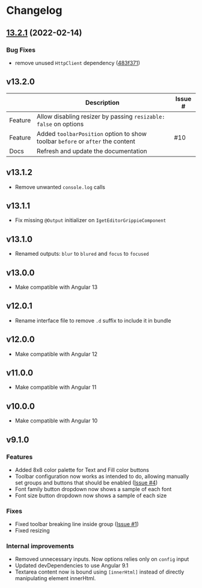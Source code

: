 # Changelog

## [13.2.1](https://github.com/iget-master/iget-editor/compare/v13.2.0...v13.2.1) (2022-02-14)


### Bug Fixes

* remove unused `HttpClient` dependency ([483f371](https://github.com/iget-master/iget-editor/commit/483f3716e7960e1bc6c4866ffd8605386cb78301))

## v13.2.0

|         | Description                                                                    | Issue # |
|---------|--------------------------------------------------------------------------------|---------|
| Feature | Allow disabling resizer by passing `resizable: false` on options               |         |
| Feature | Added `toolbarPosition` option to show toolbar `before` or `after` the content | #10     |
| Docs    | Refresh and update the documentation                                           |         |

## v13.1.2

* Remove unwanted `console.log` calls

## v13.1.1

* Fix missing `@Output` initializer on `IgetEditorGrippieComponent`

## v13.1.0

* Renamed outputs: `blur` to `blured` and `focus` to `focused` 

## v13.0.0

* Make compatible with Angular 13

## v12.0.1

* Rename interface file to remove `.d` suffix to include it in bundle

## v12.0.0

* Make compatible with Angular 12

## v11.0.0

* Make compatible with Angular 11

## v10.0.0

* Make compatible with Angular 10

## v9.1.0

### Features

* Added 8x8 color palette for Text and Fill color buttons
* Toolbar configuration now works as intended to do, allowing
 manually set groups and buttons that should be enabled ([Issue #4](https://github.com/iget-master/iget-editor/issues/4))
* Font family button dropdown now shows a sample of each font
* Font size button dropdown now shows a sample of each size

### Fixes

* Fixed toolbar breaking line inside group ([Issue #1](https://github.com/iget-master/iget-editor/issues/1))
* Fixed resizing

### Internal improvements

* Removed unnecessary inputs. Now options relies only on `config` input
* Updated devDependencies to use Angular 9.1
* Textarea content now is bound using `[innerHtml]` instead of directly manipulating element innerHtml.
 

